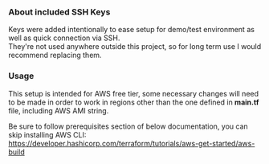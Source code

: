 ### About included SSH Keys
Keys were added intentionally to ease setup for demo/test environment as well as quick connection via SSH.  
They're not used anywhere outside this project, so for long term use I would recommend replacing them.

### Usage
This setup is intended for AWS free tier, some necessary changes will need to be made in order to work in regions other than the one defined in **main.tf** file, including AWS AMI string.
  
Be sure to follow prerequisites section of below documentation, you can skip installing AWS CLI:  
https://developer.hashicorp.com/terraform/tutorials/aws-get-started/aws-build
